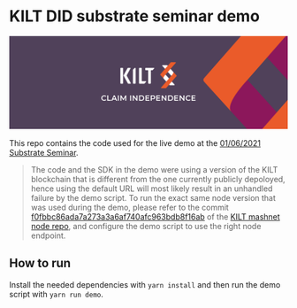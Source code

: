 # KILT DID substrate seminar demo

<p align="center">
  <img src="docs/media/kilt.png">
</p>

This repo contains the code used for the live demo at the [01/06/2021 Substrate Seminar](https://www.crowdcast.io/e/substrate-seminar/40).

> The code and the SDK in the demo were using a version of the KILT blockchain that is different from the one currently publicly depoloyed, hence using the default URL will most likely result in an unhandled failure by the demo script. To run the exact same node version that was used during the demo, please refer to the commit [f0fbbc86ada7a273a3a6af740afc963bdb8f16ab](https://github.com/KILTprotocol/mashnet-node/commit/f0fbbc86ada7a273a3a6af740afc963bdb8f16ab) of the [KILT mashnet node repo](https://github.com/KILTprotocol/mashnet-node), and configure the demo script to use the right node endpoint.

## How to run

Install the needed dependencies with `yarn install` and then run the demo script with `yarn run demo`.